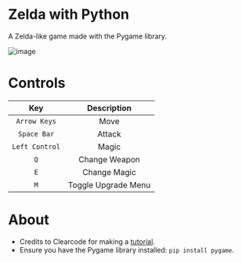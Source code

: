 # Zelda with Python
A Zelda-like game made with the Pygame library.

![image](https://user-images.githubusercontent.com/85440857/160607397-d085869c-3910-4091-b790-be096ee72b5a.png)

# Controls
| Key | Description |
| :---: | :---: |
| `Arrow Keys` | Move |
| `Space Bar` | Attack |
| `Left Control` | Magic |
| `Q` | Change Weapon |
| `E` | Change Magic |
| `M` | Toggle Upgrade Menu |

# About
- Credits to Clearcode for making a [tutorial](https://youtu.be/QU1pPzEGrqw).
- Ensure you have the Pygame library installed: `pip install pygame`.
